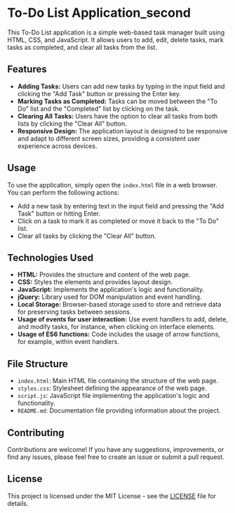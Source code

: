 # To-Do List Application_second

This To-Do List application is a simple web-based task manager built using HTML, CSS, and JavaScript. It allows users to add, edit, delete tasks, mark tasks as completed, and clear all tasks from the list.

## Features

- **Adding Tasks:** Users can add new tasks by typing in the input field and clicking the "Add Task" button or pressing the Enter key.
- **Marking Tasks as Completed:** Tasks can be moved between the "To Do" list and the "Completed" list by clicking on the task.
- **Clearing All Tasks:** Users have the option to clear all tasks from both lists by clicking the "Clear All" button.
- **Responsive Design:** The application layout is designed to be responsive and adapt to different screen sizes, providing a consistent user experience across devices.

## Usage

To use the application, simply open the `index.html` file in a web browser. You can perform the following actions:

- Add a new task by entering text in the input field and pressing the "Add Task" button or hitting Enter.
- Click on a task to mark it as completed or move it back to the "To Do" list.
- Clear all tasks by clicking the "Clear All" button.

## Technologies Used

- **HTML:** Provides the structure and content of the web page.
- **CSS:** Styles the elements and provides layout design.
- **JavaScript:** Implements the application's logic and functionality.
- **jQuery:** Library used for DOM manipulation and event handling.
- **Local Storage:** Browser-based storage used to store and retrieve data for preserving tasks between sessions.
- **Usage of events for user interaction:** Use event handlers to add, delete, and modify tasks, for instance, when clicking on interface elements.
- **Usage of ES6 functions:** Code includes the usage of arrow functions, for example, within event handlers.

## File Structure

- `index.html`: Main HTML file containing the structure of the web page.
- `styles.css`: Stylesheet defining the appearance of the web page.
- `script.js`: JavaScript file implementing the application's logic and functionality.
- `README.md`: Documentation file providing information about the project.

## Contributing

Contributions are welcome! If you have any suggestions, improvements, or find any issues, please feel free to create an issue or submit a pull request.

## License

This project is licensed under the MIT License - see the [LICENSE](LICENSE) file for details.
